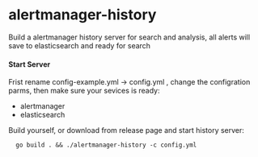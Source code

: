 # alertmanager-history
Build a alertmanager history server for search and analysis, all alerts will save to elasticsearch and ready for search


#### Start Server 


Frist rename config-example.yml -> config.yml , change the configration parms, then make sure your sevices is ready: 

 - alertmanager 
 - elasticsearch

Build yourself, or download from release page and start history server:

```
  go build . && ./alertmanager-history -c config.yml
```


